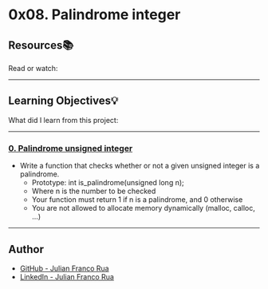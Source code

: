 # 0x08. Palindrome integer

## Resources:books:
Read or watch:

---
## Learning Objectives:bulb:
What did I learn from this project:

---

### [0. Palindrome unsigned integer](./0-is_palindrome.c)
* Write a function that checks whether or not a given unsigned integer is a palindrome.
  * Prototype: int is_palindrome(unsigned long n);
  * Where n is the number to be checked
  * Your function must return 1 if n is a palindrome, and 0 otherwise
  * You are not allowed to allocate memory dynamically (malloc, calloc, …)

---

## Author
* [GitHub - Julian Franco Rua](https://github.com/julianfrancor)
* [LinkedIn - Julian Franco Rua](https://www.linkedin.com/in/julianfrancor/)
